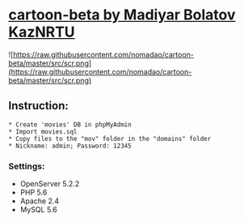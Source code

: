 # [cartoon-beta by Madiyar Bolatov KazNRTU](http://nomadao.github.io/)
![https://raw.githubusercontent.com/nomadao/cartoon-beta/master/src/scr.png](https://raw.githubusercontent.com/nomadao/cartoon-beta/master/src/scr.png)
## Instruction:
```
* Create 'movies' DB in phpMyAdmin
* Import movies.sql
* Copy files to the "mov" folder in the "domains" folder
* Nickname: admin; Password: 12345
```
### Settings:
* OpenServer 5.2.2
* PHP 5.6
* Apache 2.4
* MySQL 5.6
